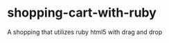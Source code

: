 shopping-cart-with-ruby
=======================

A shopping that utilizes ruby html5 with drag and drop
